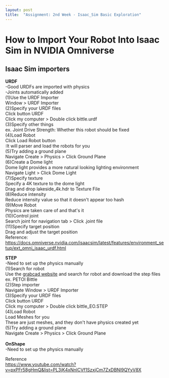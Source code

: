 ```yaml
---
layout: post
title:  "Assignment: 2nd Week - Isaac_Sim Basic Exploration"
---
```

# How to Import Your Robot Into Isaac Sim in NVIDIA Omniverse
## Isaac Sim importers <br/>
**URDF** <br/>
-Good URDFs are imported with physics <br/>
-Joints automatically added <br/>
(1)Use the URDF Importer <br/>
Window > URDF Importer <br/>
(2)Specify your URDF files <br/>
Click button URDF <br/>
Click my computer > Double click bittle.urdf <br/>
(3)Specify other things <br/>
ex. Joint Drive Strength: Whether this robot should be fixed  <br/>
(4)Load Robot <br/>
Click Load Robot button <br/>
:It will parser and load the robots for you <br/>
(5)Try adding a ground plane <br/>
Navigate Create > Physics > Click Ground Plane <br/>
(6)Create a Dome light <br/>
Dome light provides a more natural looking lighting environment <br/>
Navigate Light > Click Dome Light <br/>
(7)Specify texture <br/>
Specify a 4K texture to the dome light  <br/>
Drag and drop lakeside_4k.hdr to Texture File <br/>
(8)Reduce intensity <br/>
Reduce intensity value so that it doesn't appear too hash  <br/>
(9)Move Robot <br/>
Physics are taken care of and that's it <br/>
(10)Control joint <br/>
Search joint for navigation tab > Click .joint file <br/>
(11)Specify target position <br/>
Drag and adjust the target position <br/>
Reference: https://docs.omniverse.nvidia.com/isaacsim/latest/features/environment_setup/ext_omni_isaac_urdf.html <br/>

**STEP** <br/>
-Need to set up the physics manually <br/>
(1)Search for robot <br/>
Use the [grabcad website](https://grabcad.com/library) and search for robot and download the step files <br/>
ex. PETOI Bittle <br/>
(2)Step importer <br/>
Navigate Window > URDF Importer <br/>
(3)Specify your URDF files <br/>
Click button URDF <br/>
Click my computer > Double click bittle_EO.STEP <br/>
(4)Load Robot <br/>
Load Meshes for you <br/>
These are just meshes, and they don't have physics created yet <br/>
(5)Try adding a ground plane <br/>
Navigate Create > Physics > Click Ground Plane <br/>
<br/>
**OnShape** <br/>
-Need to set up the physics manually <br/>


Reference <br/>
https://www.youtube.com/watch?v=pxPFr58gHmQ&list=PL3jK4xNnlCVf1SzxjCm7ZxDBNl9QYyV8X <br/>
